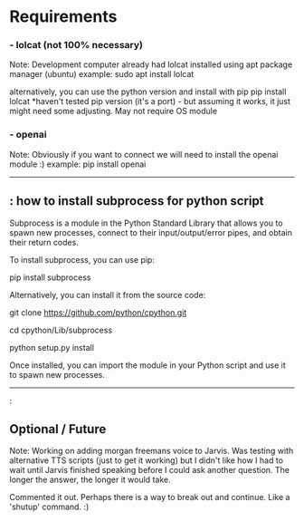 # Requirements
### - lolcat (not 100% necessary)

Note: Development computer already had lolcat installed using apt package manager (ubuntu)
example: sudo apt install lolcat

alternatively, you can use the python version and install with pip
pip install lolcat
*haven't tested pip version (it's a port) - but assuming it works, it just might need some adjusting.  May not require OS module

### - openai

Note: Obviously if you want to connect we will need to install the openai module :)
example: pip install openai


---------------------------------------------------------------------
: how to install subprocess for python script
---------------------------------------------------------------------


Subprocess is a module in the Python Standard Library that allows you to spawn new processes, connect to their input/output/error pipes, and obtain their return codes.

To install subprocess, you can use pip:

pip install subprocess

Alternatively, you can install it from the source code:

git clone https://github.com/python/cpython.git

cd cpython/Lib/subprocess

python setup.py install

Once installed, you can import the module in your Python script and use it to spawn new processes. 
 

---------------------------------------------------------------------
: 




## Optional / Future

Note: Working on adding morgan freemans voice to Jarvis.  Was testing with alternative TTS scripts (just to get it working) but I didn't
like how I had to wait until Jarvis finished speaking before I could ask another question.  The longer the answer, the longer it would take.

Commented it out.  Perhaps there is a way to break out and continue.  Like a 'shutup' command. :)
